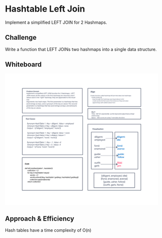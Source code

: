 # Hashtable Left Join

Implement a simplified LEFT JOIN for 2 Hashmaps.

## Challenge

Write a function that LEFT JOINs two hashmaps into a single data structure.

## Whiteboard

![alt text](https://github.com/PGPere/data-structures-and-algorithms/blob/a15de17b638e36d5431f866f1a7cdf4ed60da613/hashmap-left-join/assets/Code%20Challenge%2033.png)

## Approach & Efficiency

Hash tables have a time complexity of O(n)